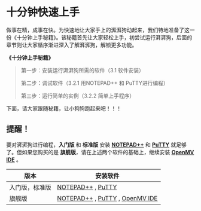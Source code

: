 # 十分钟快速上手



做事在精，成事在快。为快速地让大家手上的湃湃狗动起来，我们特地准备了这一份《十分钟上手秘籍》。该秘籍首先让大家轻松上手，初尝试运行湃湃狗，后面的章节则让大家循序渐进深入了解湃湃狗，解锁更多功能。



**《十分钟上手秘籍》**

> 第一步：安装运行湃湃狗所需的软件（3.1 软件安装）
>
> 第二步：调试软件（3.2.1 用NOTEPAD++ 和 PuTTY进行编程）
>
> 第三步：运行简单的实例（3.2.2 简单上手程序）
>



下面，请大家跟随秘籍，让小狗狗跑起来吧！！！



## 提醒！

要对湃湃狗进行编程，**入门版** 和 **标准版** 安装 <u>**NOTEPAD++**</u> 和 <u>**PuTTY**</u> 就足够了。但如果您购买的是 **旗舰版**，请在上述两个软件的基础上，继续安装 **<u>OpenMV IDE</u>** 。



| 版本           | 安装软件                                            |
| -------------- | --------------------------------------------------- |
| 入门版，标准版 | <u>NOTEPAD++</u> , <u>PuTTY</u>                     |
| 旗舰版         | <u>NOTEPAD++</u> , <u>PuTTY</u> , <u>OpenMV IDE</u> |

